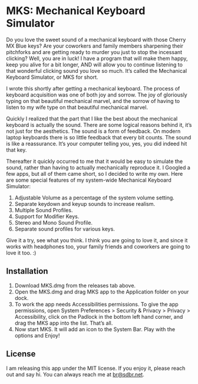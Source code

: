 # MKS: Mechanical Keyboard Simulator

Do you love the sweet sound of a mechanical keyboard with those Cherry MX Blue keys? Are your coworkers and family members sharpening their pitchforks and are getting ready to murder you just to stop the incessant clicking? Well, you are in luck! I have a program that will make them happy, keep you alive for a bit longer, AND will allow you to continue listening to that wonderful clicking sound you love so much. It’s called the Mechanical Keyboard Simulator, or MKS for short.

I wrote this shortly after getting a mechanical keyboard. The process of keyboard acquisition was one of both joy and sorrow. The joy of gloriously typing on that beautiful mechanical marvel, and the sorrow of having to listen to my wife type on that beautiful mechanical marvel.

Quickly I realized that the part that I like the best about the mechanical keyboard is actually the sound. There are some logical reasons behind it, it’s not just for the aesthetics. The sound is a form of feedback. On modern laptop keyboards there is so little feedback that every bit counts. The sound is like a reassurance. It’s your computer telling you, yes, you did indeed hit that key.

Thereafter it quickly occurred to me that it would be easy to simulate the sound, rather than having to actually mechanically reproduce it. I Googled a few apps, but all of them came short, so I decided to write my own. Here are some special features of my system-wide Mechanical Keyboard Simulator:

1. Adjustable Volume as a percentage of the system volume setting.
2. Separate keydown and keyup sounds to increase realism.
3. Multiple Sound Profiles.
4. Support for Modifier Keys.
5. Stereo and Mono Sound Profile.
6. Separate sound profiles for various keys.

Give it a try, see what you think. I think you are going to love it, and since it works with headphones too, your family friends and coworkers are going to love it too. :)

## Installation

1. Download MKS.dmg from the releases tab above.
2. Open the MKS.dmg and drag MKS app to the Application folder on your dock.
3. To work the app needs Accessibilities permissions. To give the app permissions, open System Preferences > Security & Privacy > Privacy > Accessibility, click on the Padlock in the bottom left hand corner, and drag the MKS app into the list. That’s all.
4. Now start MKS. It will add an icon to the System Bar. Play with the options and Enjoy!

## License

I am releasing this app under the MIT license. If you enjoy it, please reach out and say hi. You can always reach me at br@sdbr.net.
